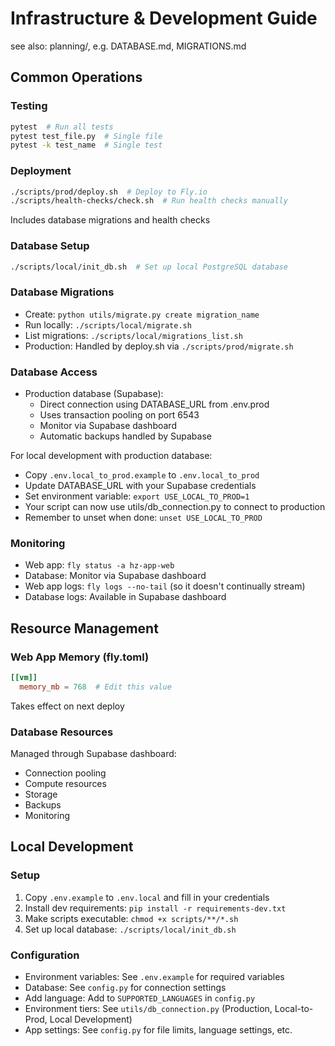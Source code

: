 # Infrastructure & Development Guide

see also: planning/, e.g. DATABASE.md, MIGRATIONS.md

## Common Operations

### Testing
```bash
pytest  # Run all tests
pytest test_file.py  # Single file
pytest -k test_name  # Single test
```

### Deployment
```bash
./scripts/prod/deploy.sh  # Deploy to Fly.io
./scripts/health-checks/check.sh  # Run health checks manually
```
Includes database migrations and health checks

### Database Setup
```bash
./scripts/local/init_db.sh  # Set up local PostgreSQL database
```

### Database Migrations
- Create: `python utils/migrate.py create migration_name`
- Run locally: `./scripts/local/migrate.sh`
- List migrations: `./scripts/local/migrations_list.sh`
- Production: Handled by deploy.sh via `./scripts/prod/migrate.sh`

### Database Access
- Production database (Supabase):
  - Direct connection using DATABASE_URL from .env.prod
  - Uses transaction pooling on port 6543
  - Monitor via Supabase dashboard
  - Automatic backups handled by Supabase

For local development with production database:
- Copy `.env.local_to_prod.example` to `.env.local_to_prod`
- Update DATABASE_URL with your Supabase credentials
- Set environment variable: `export USE_LOCAL_TO_PROD=1`
- Your script can now use utils/db_connection.py to connect to production
- Remember to unset when done: `unset USE_LOCAL_TO_PROD`

### Monitoring
- Web app: `fly status -a hz-app-web`
- Database: Monitor via Supabase dashboard
- Web app logs: `fly logs --no-tail` (so it doesn't continually stream)
- Database logs: Available in Supabase dashboard

## Resource Management

### Web App Memory (fly.toml)
```toml
[[vm]]
  memory_mb = 768  # Edit this value
```
Takes effect on next deploy

### Database Resources
Managed through Supabase dashboard:
- Connection pooling
- Compute resources
- Storage
- Backups
- Monitoring

## Local Development

### Setup
1. Copy `.env.example` to `.env.local` and fill in your credentials
2. Install dev requirements: `pip install -r requirements-dev.txt`
3. Make scripts executable: `chmod +x scripts/**/*.sh`
4. Set up local database: `./scripts/local/init_db.sh`

### Configuration
- Environment variables: See `.env.example` for required variables
- Database: See `config.py` for connection settings
- Add language: Add to `SUPPORTED_LANGUAGES` in `config.py`
- Environment tiers: See `utils/db_connection.py` (Production, Local-to-Prod, Local Development)
- App settings: See `config.py` for file limits, language settings, etc. 